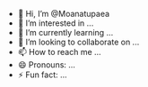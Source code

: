 - 👋 Hi, I’m @Moanatupaea
- 👀 I’m interested in ...
- 🌱 I’m currently learning ...
- 💞️ I’m looking to collaborate on ...
- 📫 How to reach me ...
- 😄 Pronouns: ...
- ⚡ Fun fact: ...

<!---
Moanatupaea/Moanatupaea is a ✨ special ✨ repository because its `README.md` (this file) appears on your GitHub profile.
You can click the Preview link to take a look at your changes.
--->
